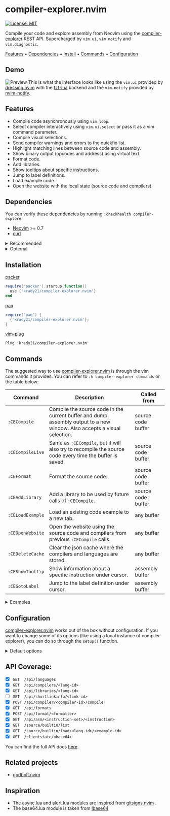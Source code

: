 # compiler-explorer.nvim
[![License: MIT](https://img.shields.io/badge/License-MIT-yellow.svg)](https://opensource.org/licenses/MIT)

Compile your code and explore assembly from Neovim using the
[compiler-explorer](https://godbolt.org/) REST API. Supercharged by `vim.ui`,
`vim.notify` and `vim.diagnostic`.

[Features](#features) • [Dependencies](#dependencies) • [Install](#installation) • [Commands](#commands) • [Configuration](#configuration)

## Demo
![Preview](https://i.imgur.com/Dy7TnUd.gif)
This is what the interface looks like using the `vim.ui` provided
by [dressing.nvim](https://github.com/stevearc/dressing.nvim) with the
[fzf-lua](https://github.com/ibhagwan/fzf-lua) backend and the `vim.notify`
provided by [nvim-notify](https://github.com/rcarriga/nvim-notify).

## Features
- Compile code asynchronously using `vim.loop`.
- Select compiler interactively using `vim.ui.select` or pass it as a vim
  command parameter.
- Compile visual selections.
- Send compiler warnings and errors to the quickfix list.
- Highlight matching lines between source code and assembly.
- Show binary output (opcodes and address) using virtual text.
- Format code.
- Add libraries.
- Show tooltips about specific instructions.
- Jump to label definitions.
- Load example code.
- Open the website with the local state (source code and compilers).

## Dependencies
You can verify these dependencies by running `:checkhealth compiler-explorer`

- [Neovim](https://neovim.io/) >= 0.7
- [curl](https://curl.se/)

<details>
<summary>Recommended</summary>
<br>
<a href="https://github.com/stevearc/dressing.nvim">dressing.nvim</a> or another plugin that overrides <code>vim.ui</code>
</details>

<details>
<summary>Optional</summary>
<br>
<a href="https://github.com/rcarriga/nvim-notify">nvim-notify</a> or another plugin that overrides <code>vim.notify</code>
</details>

## Installation

[packer](https://github.com/wbthomason/packer.nvim)
```lua
require('packer').startup(function()
  use {'krady21/compiler-explorer.nvim'}
end
```

[paq](https://github.com/savq/paq-nvim)
```lua
require("paq") {
  {'krady21/compiler-explorer.nvim'};
}
```

[vim-plug](https://github.com/junegunn/vim-plug)
```vim
Plug 'krady21/compiler-explorer.nvim'
```

## Commands
The suggested way to use
[compiler-explorer.nvim](https://github.com/krady21/compiler-explorer.nvim) is
through the vim commands it provides. You can refer to `:h
compiler-explorer-commands` or the table below:

| Command | Description | Called from |
| --- | --- | --- |
| `:CECompile` | Compile the source code in the current buffer and dump assembly output to a new window. Also accepts a visual selection. | source code buffer |
| `:CECompileLive` | Same as `:CECompile`, but it will also try to recompile the source code every time the buffer is saved. | source code buffer |
| `:CEFormat` | Format the source code. | source code buffer |
| `:CEAddLibrary` | Add a library to be used by future calls of `:CECompile`. | source code buffer |
| `:CELoadExample` | Load an existing code example to a new tab. | any buffer |
| `:CEOpenWebsite` | Open the website using the source code and compilers from previous `:CECompile` calls. | any buffer |
| `:CEDeleteCache` | Clear the json cache where the compilers and languages are stored. | any buffer |
| `:CEShowTooltip` | Show information about a specific instruction under cursor. | assembly buffer |
| `:CEGotoLabel` | Jump to the label definition under cursor. | assembly buffer |

<details>
<summary>Examples</summary>

- `:CECompile` will prompt the user to select the compiler and flags
  interactively using `vim.ui.select` and `vim.ui.input`.
- `:CECompile compiler=g121 flags=-O2 flags=-Wall` specify the
  compiler and flags as command arguments.
- `':<,'>CECompile` will compile a visual selection.
- `:CECompile!` will open the assembly output in a new window. Not adding
  bang (!) will reuse the last assembly window.
- `:CECompile inferLang=false` do not infer possible language (based on file
  extension). Will prompt user to select the language before selecting the
  compiler.
- `:CECompile binary=true` show binary opcodes and address using virtual text.
- `:CECompile intel=false` use AT&T syntax instead of intel.
- `:CECompileLive` creates an autcommand that runs `:CECompile` every time
  the buffer is saved (`BufWritePost`).

</details>



## Configuration
[compiler-explorer.nvim](https://github.com/krady21/compiler-explorer.nvim)
works out of the box without configuration. If you want to change some of its
options (like using a local instance of compiler-explorer), you can do so
through the `setup()` function.

<details>
<summary>Default options</summary>

```lua
require("compiler-explorer").setup({
  url = "https://godbolt.org",
  infer_lang = true, -- Try to infer possible language based on file extension.
  line_match = {
    highlight = false, -- highlight the matching line(s) in the other buffer.
    jump = false, -- move the cursor in the other buffer to the first matching line.
  },
  open_qflist = false, --  Open qflist after compilation if there are diagnostics.
  split = "split", -- How to split the window after the second compile (split/vsplit).
  compiler_flags = "", -- Default flags passed to the compiler.
  job_timeout_ms = 25000, -- Timeout for libuv job in milliseconds.
  languages = { -- Language specific default compiler/flags
    --c = {
    --  compiler = "g121",
    --  compiler_flags = "-O2 -Wall",
    --},
  },
})
```
</details>


## API Coverage:
- [x] `GET  /api/languages`
- [x] `GET  /api/compilers/<lang-id>`
- [x] `GET  /api/libraries/<lang-id>`
- [ ] `GET  /api/shortlinkinfo/<link-id>`
- [x] `POST /api/compiler/<compiler-id>/compile`
- [x] `GET  /api/formats`
- [x] `POST /api/format/<formatter>`
- [x] `GET  /api/asm/<instruction-set>/<instruction>`
- [x] `GET  /source/builtin/list`
- [x] `GET  /source/builtin/load/<lang-id>/<example-id>`
- [x] `GET  /clientstate/<base64>`

You can find the full API docs [here](https://github.com/compiler-explorer/compiler-explorer/blob/main/docs/API.md).

## Related projects
- [godbolt.nvim](https://github.com/p00f/godbolt.nvim)

## Inspiration
- The async.lua and alert.lua modules are inspired from [gitsigns.nvim](https://github.com/lewis6991/gitsigns.nvim) .
- The base64.lua module is taken from [lbase64](https://github.com/iskolbin/lbase64)
